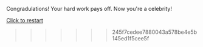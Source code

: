 Congradulations! Your hard work pays off. Now you're a celebrity!

[Click to restart](..//README.md)
>>>>>>> 245f7cedee7880043a578be4e5b145ed1f5cee5f
